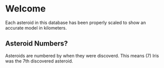 # Welcome

Each asteroid in this database has been properly scaled to show an accurate model in kilometers.

## Asteroid Numbers?

Asteroids are numbered by when they were discoverd. This means (7) Iris was the 7th discovered asteroid. 